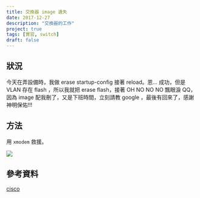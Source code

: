 ```yaml
---
title: 交換器 image 遺失
date: 2017-12-27
description: "交換器的工作"
project: true
tags: [實習, switch]
draft: false
---
```

## 狀況
今天在弄設備時，我做 erase startup-config 接著 reload。恩... 成功，但是 VLAN 存在 flash ，所以我就把 erase flash，接著 OH NO NO NO 飄眼淚 QQ，因為 image 配我刪了，又是下班時間，立刻請教 google ，最後有回來了，感謝神明保佑!!!

## 方法
用 `xmodem` 救援。

![](https://i.imgur.com/gsiRF53.png)

## 參考資料
[cisco](https://www.cisco.com/c/en/us/support/docs/switches/catalyst-2950-series-switches/41845-192.html)